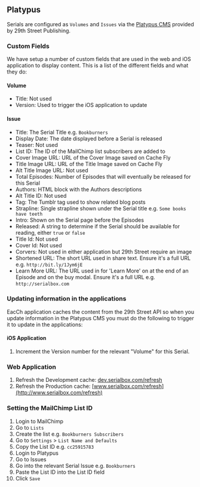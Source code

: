 ## Platypus

Serials are configured as `Volumes` and `Issues` via the [Platypus CMS](https://platypus.29.io/) provided by 29th Street Publishing.
  
### Custom Fields

We have setup a number of custom fields that are used in the web and iOS application to display content. This is a list of the different fields and what they do:

#### Volume
+ Title: Not used
+ Version: Used to trigger the iOS application to update

#### Issue
+ Title: The Serial Title e.g. `Bookburners`
+ Display Date: The date displayed before a Serial is released
+ Teaser: Not used
+ List ID: The ID of the MailChimp list subscribers are added to
+ Cover Image URL: URL of the Cover Image saved on Cache Fly
+ Title Image URL: URL of the Title Image saved on Cache Fly
+ Alt Title Image URL: Not used
+ Total Episodes: Number of Episodes that will eventually be released for this Serial
+ Authors: HTML block with the Authors descriptions
+ Alt Title ID: Not used
+ Tag: The Tumblr tag used to show related blog posts
+ Strapline: Single strapline shown under the Serial title e.g. `Some books have teeth`
+ Intro: Shown on the Serial page before the Episodes
+ Released: A string to determine if the Serial should be available for reading, either `true` or `false`
+ Title Id: Not used
+ Cover Id: Not used
+ Corvers: Not used in either application but 29th Street require an image
+ Shortened URL: The short URL used in share text. Ensure it's a full URL e.g. `http://bit.ly/1Jym6jE`
+ Learn More URL: The URL used in for 'Learn More' on at the end of an Episode and on the buy modal. Ensure it's a full URL e.g. `http://serialbox.com`

### Updating information in the applications

EacCh application caches the content from the 29th Street API so when you update information in the Platypus CMS you must do the following to trigger it to update in the applications:

#### iOS Application
1. Increment the Version number for the relevant "Volume" for this Serial.

### Web Application
1. Refresh the Development cache: [dev.serialbox.com/refresh](http://dev.serialbox.com/refresh)
2. Refresh the Production cache: [www.serialbox.com/refresh](http://www.serialbox.com/refresh)

### Setting the MailChimp List ID

1. Login to MailChimp
2. Go to `Lists`
3. Create the list e.g. `Bookburners Subscribers`
4. Go to `Settings` > `List Name and Defaults`
5. Copy the List ID e.g. `cc25915783`
6. Login to Platypus
7. Go to Issues
8. Go into the relevant Serial Issue e.g. `Bookburners`
9. Paste the List ID into the List ID field
10. Click `Save`
